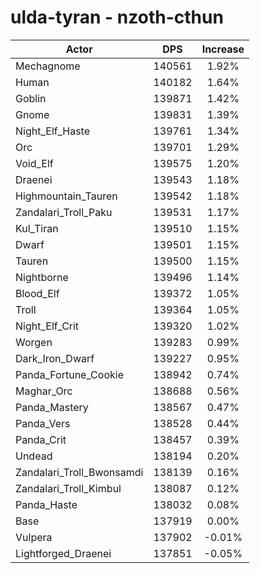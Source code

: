 # ulda-tyran - nzoth-cthun
| Actor | DPS | Increase |
|---|:---:|:---:|
|Mechagnome|140561|1.92%|
|Human|140182|1.64%|
|Goblin|139871|1.42%|
|Gnome|139831|1.39%|
|Night_Elf_Haste|139761|1.34%|
|Orc|139701|1.29%|
|Void_Elf|139575|1.20%|
|Draenei|139543|1.18%|
|Highmountain_Tauren|139542|1.18%|
|Zandalari_Troll_Paku|139531|1.17%|
|Kul_Tiran|139510|1.15%|
|Dwarf|139501|1.15%|
|Tauren|139500|1.15%|
|Nightborne|139496|1.14%|
|Blood_Elf|139372|1.05%|
|Troll|139364|1.05%|
|Night_Elf_Crit|139320|1.02%|
|Worgen|139283|0.99%|
|Dark_Iron_Dwarf|139227|0.95%|
|Panda_Fortune_Cookie|138942|0.74%|
|Maghar_Orc|138688|0.56%|
|Panda_Mastery|138567|0.47%|
|Panda_Vers|138528|0.44%|
|Panda_Crit|138457|0.39%|
|Undead|138194|0.20%|
|Zandalari_Troll_Bwonsamdi|138139|0.16%|
|Zandalari_Troll_Kimbul|138087|0.12%|
|Panda_Haste|138032|0.08%|
|Base|137919|0.00%|
|Vulpera|137902|-0.01%|
|Lightforged_Draenei|137851|-0.05%|
